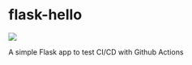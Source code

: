 # flask-hello

![](https://github.com/aryklein/flask-hello/workflows/Docker%20publish/badge.svg)

A simple Flask app to test CI/CD with Github Actions
